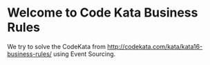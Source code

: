 # Welcome to Code Kata Business Rules

We try to solve the CodeKata from http://codekata.com/kata/kata16-business-rules/ using Event Sourcing.